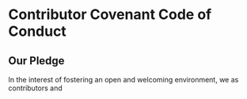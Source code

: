 # Contributor Covenant Code of Conduct

## Our Pledge

In the interest of fostering an open and welcoming environment, we as
contributors and